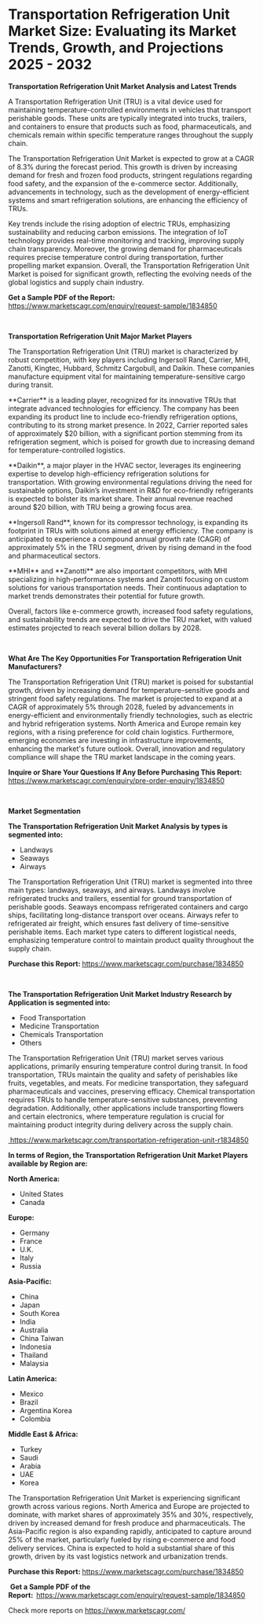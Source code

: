<p><h1>Transportation Refrigeration Unit Market Size: Evaluating its Market Trends, Growth, and Projections 2025 - 2032</h1></p><p><strong>Transportation Refrigeration Unit Market Analysis and Latest Trends</strong></p>
<p><p>A Transportation Refrigeration Unit (TRU) is a vital device used for maintaining temperature-controlled environments in vehicles that transport perishable goods. These units are typically integrated into trucks, trailers, and containers to ensure that products such as food, pharmaceuticals, and chemicals remain within specific temperature ranges throughout the supply chain. </p><p>The Transportation Refrigeration Unit Market is expected to grow at a CAGR of 8.3% during the forecast period. This growth is driven by increasing demand for fresh and frozen food products, stringent regulations regarding food safety, and the expansion of the e-commerce sector. Additionally, advancements in technology, such as the development of energy-efficient systems and smart refrigeration solutions, are enhancing the efficiency of TRUs. </p><p>Key trends include the rising adoption of electric TRUs, emphasizing sustainability and reducing carbon emissions. The integration of IoT technology provides real-time monitoring and tracking, improving supply chain transparency. Moreover, the growing demand for pharmaceuticals requires precise temperature control during transportation, further propelling market expansion. Overall, the Transportation Refrigeration Unit Market is poised for significant growth, reflecting the evolving needs of the global logistics and supply chain industry.</p></p>
<p><strong>Get a Sample PDF of the Report:&nbsp;</strong> <a href="https://www.marketscagr.com/enquiry/request-sample/1834850?utm_campaign=2470&utm_medium=2&utm_source=Github&utm_content=ia&utm_term=26032025&utm_id=transportation-refrigeration-unit">https://www.marketscagr.com/enquiry/request-sample/1834850</a></p>
<p>&nbsp;</p>
<p><strong>Transportation Refrigeration Unit Major Market Players</strong></p>
<p><p>The Transportation Refrigeration Unit (TRU) market is characterized by robust competition, with key players including Ingersoll Rand, Carrier, MHI, Zanotti, Kingtec, Hubbard, Schmitz Cargobull, and Daikin. These companies manufacture equipment vital for maintaining temperature-sensitive cargo during transit.</p><p>**Carrier** is a leading player, recognized for its innovative TRUs that integrate advanced technologies for efficiency. The company has been expanding its product line to include eco-friendly refrigeration options, contributing to its strong market presence. In 2022, Carrier reported sales of approximately $20 billion, with a significant portion stemming from its refrigeration segment, which is poised for growth due to increasing demand for temperature-controlled logistics.</p><p>**Daikin**, a major player in the HVAC sector, leverages its engineering expertise to develop high-efficiency refrigeration solutions for transportation. With growing environmental regulations driving the need for sustainable options, Daikin’s investment in R&D for eco-friendly refrigerants is expected to bolster its market share. Their annual revenue reached around $20 billion, with TRU being a growing focus area.</p><p>**Ingersoll Rand**, known for its compressor technology, is expanding its footprint in TRUs with solutions aimed at energy efficiency. The company is anticipated to experience a compound annual growth rate (CAGR) of approximately 5% in the TRU segment, driven by rising demand in the food and pharmaceutical sectors.</p><p>**MHI** and **Zanotti** are also important competitors, with MHI specializing in high-performance systems and Zanotti focusing on custom solutions for various transportation needs. Their continuous adaptation to market trends demonstrates their potential for future growth.</p><p>Overall, factors like e-commerce growth, increased food safety regulations, and sustainability trends are expected to drive the TRU market, with valued estimates projected to reach several billion dollars by 2028.</p></p>
<p>&nbsp;</p>
<p><strong>What Are The Key Opportunities For Transportation Refrigeration Unit Manufacturers?</strong></p>
<p><p>The Transportation Refrigeration Unit (TRU) market is poised for substantial growth, driven by increasing demand for temperature-sensitive goods and stringent food safety regulations. The market is projected to expand at a CAGR of approximately 5% through 2028, fueled by advancements in energy-efficient and environmentally friendly technologies, such as electric and hybrid refrigeration systems. North America and Europe remain key regions, with a rising preference for cold chain logistics. Furthermore, emerging economies are investing in infrastructure improvements, enhancing the market's future outlook. Overall, innovation and regulatory compliance will shape the TRU market landscape in the coming years.</p></p>
<p><strong>Inquire or Share Your Questions If Any Before Purchasing This Report:</strong> <a href="https://www.marketscagr.com/enquiry/pre-order-enquiry/1834850?utm_campaign=2470&utm_medium=2&utm_source=Github&utm_content=ia&utm_term=26032025&utm_id=transportation-refrigeration-unit">https://www.marketscagr.com/enquiry/pre-order-enquiry/1834850</a></p>
<p>&nbsp;</p>
<p><strong>Market Segmentation</strong></p>
<p><strong>The Transportation Refrigeration Unit Market Analysis by types is segmented into:</strong></p>
<p><ul><li>Landways</li><li>Seaways</li><li>Airways</li></ul></p>
<p><p>The Transportation Refrigeration Unit (TRU) market is segmented into three main types: landways, seaways, and airways. Landways involve refrigerated trucks and trailers, essential for ground transportation of perishable goods. Seaways encompass refrigerated containers and cargo ships, facilitating long-distance transport over oceans. Airways refer to refrigerated air freight, which ensures fast delivery of time-sensitive perishable items. Each market type caters to different logistical needs, emphasizing temperature control to maintain product quality throughout the supply chain.</p></p>
<p><strong>Purchase this Report:&nbsp;</strong><a href="https://www.marketscagr.com/purchase/1834850?utm_campaign=2470&utm_medium=2&utm_source=Github&utm_content=ia&utm_term=26032025&utm_id=transportation-refrigeration-unit">https://www.marketscagr.com/purchase/1834850</a></p>
<p>&nbsp;</p>
<p><strong>The Transportation Refrigeration Unit Market Industry Research by Application is segmented into:</strong></p>
<p><ul><li>Food Transportation</li><li>Medicine Transportation</li><li>Chemicals Transportation</li><li>Others</li></ul></p>
<p><p>The Transportation Refrigeration Unit (TRU) market serves various applications, primarily ensuring temperature control during transit. In food transportation, TRUs maintain the quality and safety of perishables like fruits, vegetables, and meats. For medicine transportation, they safeguard pharmaceuticals and vaccines, preserving efficacy. Chemical transportation requires TRUs to handle temperature-sensitive substances, preventing degradation. Additionally, other applications include transporting flowers and certain electronics, where temperature regulation is crucial for maintaining product integrity during delivery across the supply chain.</p></p>
<p><a href="https://www.marketscagr.com/transportation-refrigeration-unit-r1834850?utm_campaign=2470&utm_medium=2&utm_source=Github&utm_content=ia&utm_term=26032025&utm_id=transportation-refrigeration-unit">&nbsp;https://www.marketscagr.com/transportation-refrigeration-unit-r1834850</a></p>
<p><strong>In terms of Region, the Transportation Refrigeration Unit Market Players available by Region are:</strong></p>
<p>
    <p> <strong> North America: </strong>
        <ul>
            <li>United States</li>
            <li>Canada</li>
        </ul>
        </p> 
    <p> <strong> Europe: </strong>
        <ul>
            <li>Germany</li>
            <li>France</li>
            <li>U.K.</li>
            <li>Italy</li>
            <li>Russia</li>
        </ul>
        </p> 
    <p> <strong> Asia-Pacific: </strong>
        <ul>
            <li>China</li>
            <li>Japan</li>
            <li>South Korea</li>
            <li>India</li>
            <li>Australia</li>
            <li>China Taiwan</li>
            <li>Indonesia</li>
            <li>Thailand</li>
            <li>Malaysia</li>
        </ul>
        </p> 
    <p> <strong> Latin America: </strong>
        <ul>
            <li>Mexico</li>
            <li>Brazil</li>
            <li>Argentina Korea</li>
            <li>Colombia</li>
        </ul>
        </p> 
    <p> <strong> Middle East & Africa: </strong>
        <ul>
            <li>Turkey</li>
            <li>Saudi</li>
            <li>Arabia</li>
            <li>UAE</li>
            <li>Korea</li>
        </ul>
    </p>
    </p>
<p><p>The Transportation Refrigeration Unit Market is experiencing significant growth across various regions. North America and Europe are projected to dominate, with market shares of approximately 35% and 30%, respectively, driven by increased demand for fresh produce and pharmaceuticals. The Asia-Pacific region is also expanding rapidly, anticipated to capture around 25% of the market, particularly fueled by rising e-commerce and food delivery services. China is expected to hold a substantial share of this growth, driven by its vast logistics network and urbanization trends.</p></p>
<p><strong>Purchase this Report: </strong><a href="https://www.marketscagr.com/purchase/1834850?utm_campaign=2470&utm_medium=2&utm_source=Github&utm_content=ia&utm_term=26032025&utm_id=transportation-refrigeration-unit">https://www.marketscagr.com/purchase/1834850</a></p>
<p>&nbsp;<strong>Get a Sample PDF of the Report:&nbsp;&nbsp;</strong><a href="https://www.marketscagr.com/enquiry/request-sample/1834850?utm_campaign=2470&utm_medium=2&utm_source=Github&utm_content=ia&utm_term=26032025&utm_id=transportation-refrigeration-unit">https://www.marketscagr.com/enquiry/request-sample/1834850</a></p>
<p><strong></strong></p>
<p>Check more reports on <a href="https://www.marketscagr.com/?utm_campaign=2470&utm_medium=2&utm_source=Github&utm_content=ia&utm_term=26032025&utm_id=transportation-refrigeration-unit">https://www.marketscagr.com/</a></p>